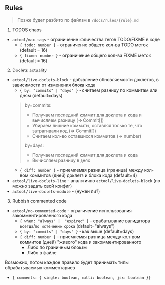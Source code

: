 ## Rules

> Позже будет разбито по файлам в `/docs/rules/{rule}.md`

1. TODOS chaos
- `actool/max-tags` - ограничение количества тегов TODO/FIXME в коде
   - `{ todo: number }` - ограничение общего кол-ва TODO меток (default = 16)
   - `{ fixme: number }` - ограничение общего кол-ва FIXME меток (default = 16)
2. Doclets actuality
- `actool/live-doclets-block` - добавление обновляемости доклетов, в зависимости от изменения блока кода
  - `{ by: "commits" | "days" }` - считаем разницу по коммитам или дням (default=days)
   > by=commits:
   > - Получаем последний коммит для доклета и кода и вычисляем разницу (=> Commit[])
   > - Убираем лишние коммиты, оставляя только те, что затрагивали код (=> Commit[])
   > - Считаем кол-во оставшихся коммитов (=> number)
   >
   > by=days:
   > - Получаем последний коммит для доклета и кода
   > - Вычисляем разницу в днях
  - `{ diff: number }` - приемлемая разница (граница) между кол-вом коммитов (дней) доклета и блока кода (default=4)
- `actool/live-doclets-line` - аналогично `actool/live-doclets-block` (но можно задать свой конфиг)
- `actool/live-doclets-module` - (нужен ли?)
3. Rubbish commented code
- `actool/no-commented-code` - ограничение использования закомментированного кода
   - `{ when: "always" |  "expired" }` - срабатывание валидатора `всегда`/`по истечению срока` (default="always")
   - `{ by: "commits" | "days" }` - как выше (default=days)
   - `{ diff: number }` - приемлемая разница между кол-вом коммитов (дней) "живого" кода и закомментированного
      - Либо по граничным блокам
      - Либо в файле

Возможно, потом каждое правило будет принимать типы обрабатываемых комментариев
- `{ comments: { single: boolean, multi: boolean, jsx: boolean }}`

